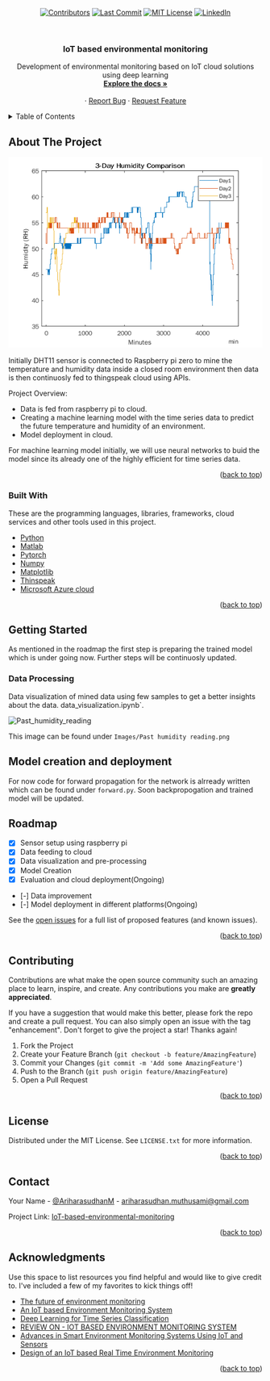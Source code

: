 <div id="top"></div>
<!--


<!-- PROJECT SHIELDS -->
<!--
*** I'm using markdown "reference style" links for readability.
*** Reference links are enclosed in brackets [ ] instead of parentheses ( ).
*** See the bottom of this document for the declaration of the reference variables
*** for contributors-url, forks-url, etc. This is an optional, concise syntax you may use.
*** https://www.markdownguide.org/basic-syntax/#reference-style-links
-->

<div align="center">
  
[![Contributors][contributors-shield]](https://github.com/ariharasudhanm/IoT-based-environmental-monitoring/graphs/contributors)
[![Last Commit][last commit-shield]](https://github.com/ariharasudhanm/IoT-based-environmental-monitoring/graphs/commit-activity)
[![MIT License][license-shield]](https://github.com/ariharasudhanm/IoT-based-environmental-monitoring/blob/main/LICENSE)
[![LinkedIn][linkedin-shield]](https://www.linkedin.com/in/ariharasudhan/)
<!-- [![Forks][forks-shield]][forks-url] If needed add it later
[![Stargazers][stars-shield]][stars-url]  If needed add it later -->
 </p>
</div>
  
  
<!-- PROJECT LOGO -->
<br />
<div align="center">
  <a href="https://github.com/ariharasudhanm/IoT-based-environmental-monitoring">
    <!-- <img src="images/logo.png" alt="Logo" width="80" height="80"> -->
  </a>
  <h3 align="center">IoT based environmental monitoring</h3>

  <p align="center">
    Development of environmental monitoring based on IoT cloud solutions using deep learning
    <br />
    <a href="https://github.com/ariharasudhanm/IoT-based-environmental-monitoring"><strong>Explore the docs »</strong></a>
    <br />
    <br />
    <!-- <a href="https://github.com/othneildrew/Best-README-Template">View Demo</a> -->
    ·
    <a href="https://github.com/ariharasudhanm/IoT-based-environmental-monitoring/issues">Report Bug</a>
    ·
    <a href="https://github.com/ariharasudhanm/IoT-based-environmental-monitoring/community">Request Feature</a>
  </p>
</div>



<!-- TABLE OF CONTENTS -->
<details>
  <summary>Table of Contents</summary>
  <ol>
    <li>
      <a href="#about-the-project">About The Project</a>
      <ul>
        <li><a href="#built-with">Built With</a></li>
      </ul>
    </li>
    <li>
      <a href="#getting-started">Getting Started</a>
      <ul>
        <li><a href="#prerequisites">Prerequisites</a></li>
        <li><a href="#installation">Installation</a></li>
      </ul>
    </li>
    <li><a href="#usage">Usage</a></li>
    <li><a href="#roadmap">Roadmap</a></li>
    <li><a href="#contributing">Contributing</a></li>
    <li><a href="#license">License</a></li>
    <li><a href="#contact">Contact</a></li>
    <li><a href="#acknowledgments">Acknowledgments</a></li>
  </ol>
</details>



<!-- ABOUT THE PROJECT -->
## About The Project

![Three-day humidity comparison](https://github.com/ariharasudhanm/IoT-based-environmental-monitoring/blob/main/Images/Three_day__humidity_data.png)

Initially DHT11 sensor is connected to Raspberry pi zero to mine the temperature and humidity data inside a closed room environment then data is then continuosly fed to thingspeak cloud using APIs. 

Project Overview:
* Data is fed from raspberry pi to cloud.
* Creating a machine learning model with the time series data to predict the future temperature and humidity of an environment.
* Model deployment in cloud.

For machine learning model initially, we will use neural networks to buid the model since its already one of the highly efficient for time series data.


<p align="right">(<a href="#top">back to top</a>)</p>



### Built With

These are the programming languages, libraries, frameworks, cloud services and other tools used in this project.

* [Python](https://www.python.org/)
* [Matlab](https://www.mathworks.com/)
* [Pytorch](https://pytorch.org/)
* [Numpy](https://numpy.org/)
* [Matplotlib](https://matplotlib.org/)
* [Thinspeak](https://thingspeak.com/)
* [Microsoft Azure cloud](https://azure.microsoft.com/en-us/)


<p align="right">(<a href="#top">back to top</a>)</p>



<!-- GETTING STARTED -->
## Getting Started
As mentioned in the roadmap the first step is preparing the trained model which is under going now. Further steps will be continuosly updated.


### Data Processing
Data visualization of mined data using few samples to get a better insights about the data.
data_visualization.ipynb`.

![Past_humidity_reading](https://user-images.githubusercontent.com/49080561/148678165-bede04a6-ed49-4275-b0ac-fe3cef2978dc.png)

This image can be found under `Images/Past humidity reading.png`

<!-- USAGE EXAMPLES -->
## Model creation and deployment
For now code for forward propagation for the network is alrready written which can be found under `forward.py`. Soon backpropogation and trained model will be updated.


<!-- ROADMAP -->
## Roadmap

- [x] Sensor setup using raspberry pi
- [x] Data feeding to cloud
- [x] Data visualization and pre-processing
- [x] Model Creation 
- [x] Evaluation and cloud deployment(Ongoing)
- [-] Data improvement
- [-] Model deployment in different platforms(Ongoing)

See the [open issues](https://github.com/ariharasudhanm/IoT-based-environmental-monitoring/issues) for a full list of proposed features (and known issues).

<p align="right">(<a href="#top">back to top</a>)</p>



<!-- CONTRIBUTING -->
## Contributing

Contributions are what make the open source community such an amazing place to learn, inspire, and create. Any contributions you make are **greatly appreciated**.

If you have a suggestion that would make this better, please fork the repo and create a pull request. You can also simply open an issue with the tag "enhancement".
Don't forget to give the project a star! Thanks again!

1. Fork the Project
2. Create your Feature Branch (`git checkout -b feature/AmazingFeature`)
3. Commit your Changes (`git commit -m 'Add some AmazingFeature'`)
4. Push to the Branch (`git push origin feature/AmazingFeature`)
5. Open a Pull Request

<p align="right">(<a href="#top">back to top</a>)</p>



<!-- LICENSE -->
## License

Distributed under the MIT License. See `LICENSE.txt` for more information.

<p align="right">(<a href="#top">back to top</a>)</p>



<!-- CONTACT -->
## Contact

Your Name - [@AriharasudhanM](https://twitter.com/your_username) - ariharasudhan.muthusami@gmail.com

Project Link: [IoT-based-environmental-monitoring](https://github.com/ariharasudhanm/IoT-based-environmental-monitoring)

<p align="right">(<a href="#top">back to top</a>)</p>



<!-- ACKNOWLEDGMENTS -->
## Acknowledgments

Use this space to list resources you find helpful and would like to give credit to. I've included a few of my favorites to kick things off!

* [The future of environment monitoring](https://blog.smartsense.co/the-future-of-environmental-monitoring-deep-learning-and-artificial-intelligence)
* [An IoT based Environment Monitoring System](https://ieeexplore.ieee.org/document/9316050)
* [Deep Learning for Time Series Classification](https://github.com/hfawaz/dl-4-tsc)
* [REVIEW ON - IOT BASED ENVIRONMENT MONITORING SYSTEM](https://iaeme.com/MasterAdmin/Journal_uploads/IJECET/VOLUME_8_ISSUE_2/IJECET_08_02_014.pdf)
* [Advances in Smart Environment Monitoring Systems Using IoT and Sensors](https://www.ncbi.nlm.nih.gov/pmc/articles/PMC7309034/)
* [Design of an IoT based Real Time Environment Monitoring](https://www.matec-conferences.org/articles/matecconf/abs/2018/69/matecconf_cscc2018_03008/matecconf_cscc2018_03008.html)

<p align="right">(<a href="#top">back to top</a>)</p>



<!-- MARKDOWN LINKS & IMAGES -->
<!-- https://www.markdownguide.org/basic-syntax/#reference-style-links -->
[contributors-shield]: https://img.shields.io/github/contributors/ariharasudhanm/Image-classification-using-transfer-learning?color=Green&logoColor=Red&style=for-the-badge
[contributors-url]: https://github.com/othneildrew/Best-README-Template/graphs/contributors
[forks-shield]: https://img.shields.io/github/forks/othneildrew/Best-README-Template.svg?style=for-the-badge
[forks-url]: https://github.com/othneildrew/Best-README-Template/network/members
[stars-shield]: https://img.shields.io/github/stars/othneildrew/Best-README-Template.svg?style=for-the-badge
[stars-url]: https://github.com/othneildrew/Best-README-Template/stargazers
[issues-shield]: https://img.shields.io/github/issues/othneildrew/Best-README-Template.svg?style=for-the-badge
[issues-url]: https://github.com/othneildrew/Best-README-Template/issues
[license-shield]: https://img.shields.io/github/license/othneildrew/Best-README-Template.svg?style=for-the-badge
[license-url]: https://github.com/othneildrew/Best-README-Template/blob/master/LICENSE.txt
[linkedin-shield]: https://img.shields.io/badge/-LinkedIn-black.svg?style=for-the-badge&logo=linkedin&colorB=555
[linkedin-url]: https://linkedin.com/in/othneildrew
[product-screenshot]: images/screenshot.png
[Commit-shield]: https://img.shields.io/github/commit-activity/m/ariharasudhanm/Image-classification-using-transfer-learning?color=Green&style=for-the-badge
[last commit-shield]: https://img.shields.io/github/last-commit/ariharasudhanm/IoT-based-environmental-monitoring?style=for-the-badge
